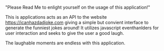 "Please Read Me to enlight yourself on the usage of this application!"

This is applications acts as an API to the website https://icanhazdadjoke.com giving a simple but convient interface to generate the funniest jokes around!
It utilizes javascript eventhanlders for user interaction and seeks to give the user a good laugh. 


The laughable moments are endless with this application. 
